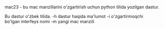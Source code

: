 mac23 - bu mac manzillarini o'zgartirish uchun python tilida yozilgan dastur.

Bu dastur o'zbek tilida.
-h dastur haqida ma'lumot
-i o'zgartirmoqchi bo'lgan interfeys nomi
-m yangi mac manzili
